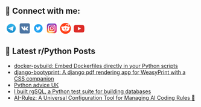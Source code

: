 ## 🔎 Connect with me:
[<img src="https://github.com/bullbesh/bullbesh/blob/main/images/Telegram.png" width="32" height="32" />](https://t.me/bullbesh)
[<img src="https://github.com/bullbesh/bullbesh/blob/main/images/VK.png" width="32" height="32" />](https://vk.com/bullbesh)
[<img src="https://github.com/bullbesh/bullbesh/blob/main/images/Twitter.png" width="32" height="32" />](https://twitter.com/bullbesh1)
[<img src="https://github.com/bullbesh/bullbesh/blob/main/images/Instagram.png" width="32" height="32" />](https://www.instagram.com/bullbesh)
[<img src="https://github.com/bullbesh/bullbesh/blob/main/images/Reddit.png" width="32" height="32" />](https://www.reddit.com/user/bullbesh)
[<img src="https://github.com/bullbesh/bullbesh/blob/main/images/YouTube.png" width="32" height="32" />](https://www.youtube.com/channel/UCtfjRs6uzgq5mfm8S06WTcg)

## 📕 Latest r/Python Posts
<!-- BLOG-POST-LIST:START -->
- [docker-pybuild: Embed Dockerfiles directly in your Python scripts](https://www.reddit.com/r/Python/comments/1lk3jst/dockerpybuild_embed_dockerfiles_directly_in_your/)
- [django-bootyprint: A django pdf rendering app for WeasyPrint with a CSS companion](https://www.reddit.com/r/Python/comments/1lk38ov/djangobootyprint_a_django_pdf_rendering_app_for/)
- [Python advice UK](https://www.reddit.com/r/Python/comments/1lk2c1g/python_advice_uk/)
- [I built rgSQL, a Python test suite for building databases](https://www.reddit.com/r/Python/comments/1lk1pba/i_built_rgsql_a_python_test_suite_for_building/)
- [AI-Rulez: A Universal Configuration Tool for Managing AI Coding Rules 🤖](https://www.reddit.com/r/Python/comments/1lk1821/airulez_a_universal_configuration_tool_for/)
<!-- BLOG-POST-LIST:END -->
